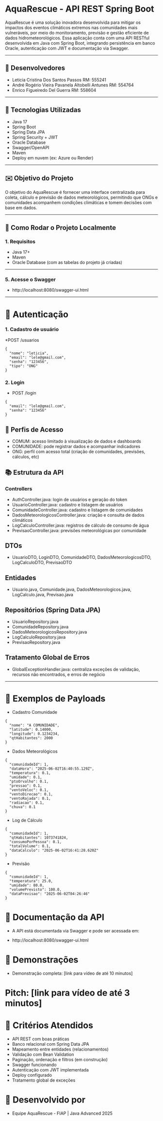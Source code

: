 # AquaRescue - API REST Spring Boot

AquaRescue é uma solução inovadora desenvolvida para mitigar os impactos dos eventos climáticos extremos nas comunidades mais vulneráveis, por meio do monitoramento, previsão e gestão eficiente de dados hidrometeorológicos. Essa aplicação conta com uma API RESTful desenvolvida em Java com Spring Boot, integrando persistência em banco Oracle, autenticação com JWT e documentação via Swagger.

---

## 👥 Desenvolvedores

- Leticia Cristina Dos Santos Passos RM: 555241
- André Rogério Vieira Pavanela Altobelli Antunes RM: 554764
- Enrico Figueiredo Del Guerra RM: 558604

---

## 🌟 Tecnologias Utilizadas

- Java 17
- Spring Boot
- Spring Data JPA
- Spring Security + JWT
- Oracle Database
- Swagger/OpenAPI
- Maven
- Deploy em nuvem (ex: Azure ou Render)

---

## ✉️ Objetivo do Projeto

O objetivo do AquaRescue é fornecer uma interface centralizada para coleta, cálculo e previsão de dados meteorológicos, permitindo que ONGs e comunidades acompanhem condições climáticas e tomem decisões com base em dados.

---

## 🔧 Como Rodar o Projeto Localmente

### 1. Requisitos

- Java 17+
- Maven
- Oracle Database (com as tabelas do projeto já criadas)

---

### 5. Acesse o Swagger
* http://localhost:8080/swagger-ui.html

---
# 🔐 Autenticação
### 1. Cadastro de usuário
*POST /usuarios
```
{
  "nome": "leticia",
  "email": "lele@gmail.com",
  "senha": "123456",
  "tipo": "ONG"
}

```
### 2. Login
* POST /login
```
{
  "email": "lele@gmail.com",
  "senha": "123456"
}
```

## 👤 Perfis de Acesso
* COMUM: acesso limitado à visualização de dados e dashboards
* COMUNIDADE: pode registrar dados e acompanhar indicadores
* ONG: perfil com acesso total (criação de comunidades, previsões, cálculos, etc)

## 📚 Estrutura da API
### Controllers
* AuthController.java: login de usuários e geração do token
* UsuarioController.java: cadastro e listagem de usuários
* ComunidadeController.java: cadastro e listagem de comunidades
* DadosMeteorologicosController.java: criação e consulta de dados climáticos
* LogCalculoController.java: registros de cálculo de consumo de água
* PrevisaoController.java: previsões meteorológicas por comunidade

## DTOs
* UsuarioDTO, LoginDTO, ComunidadeDTO, DadosMeteorologicosDTO, LogCalculoDTO, PrevisaoDTO

## Entidades
* Usuario.java, Comunidade.java, DadosMeteorologicos.java, LogCalculo.java, Previsao.java

## Repositórios (Spring Data JPA)
* UsuarioRepository.java
* ComunidadeRepository.java
* DadosMeteorologicosRepository.java
* LogCalculoRepository.java
* PrevisaoRepository.java

## Tratamento Global de Erros
* GlobalExceptionHandler.java: centraliza exceções de validação, recursos não encontrados, e erros de negócio

---

# 📘 Exemplos de Payloads
* Cadastro Comunidade
```
{
  "nome": "A COMUNIDADE",
  "latitude": 0.14000,
  "longitude": 0.1234234,
  "qtHabitantes": 2000
}
```

* Dados Meteorológicos
```
{
  "comunidadeId": 1,
  "dataHora": "2025-06-02T16:40:55.129Z",
  "temperatura": 0.1,
  "umidade": 0.1,
  "ptoOrvalho": 0.1,
  "pressao": 0.1,
  "ventoVeloc": 0.1,
  "ventoDirecao": 0.1,
  "ventoRajada": 0.1,
  "radiacao": 0.1,
  "chuva": 0.1
}
```

* Log de Cálculo
```
{
  "comunidadeId": 1,
  "qtHabitantes": 1073741824,
  "consumoPorPessoa": 0.1,
  "totalVolume": 0.1,
  "dataCalculo": "2025-06-02T16:41:28.620Z"
}
```

* Previsão
```
{
  "comunidadeId": 1,
  "temperatura": 25.0,
  "umidade": 80.0,
  "volumePrevisto": 100.0,
  "dataPrevisao": "2025-06-02T04:26:46"
}
```

# 📑 Documentação da API
* A API está documentada via Swagger e pode ser acessada em:

* http://localhost:8080/swagger-ui.html

# 🎥 Demonstrações
* Demonstração completa: [link para vídeo de até 10 minutos]

# Pitch: [link para vídeo de até 3 minutos]

# 📌 Critérios Atendidos
* API REST com boas práticas
* Banco relacional com Spring Data JPA
* Mapeamento entre entidades (relacionamentos)
* Validação com Bean Validation
* Paginação, ordenação e filtros (em construção)
* Swagger funcionando
* Autenticação com JWT implementada
* Deploy configurado
* Tratamento global de exceções

# 📅 Desenvolvido por
* Equipe AquaRescue - FIAP | Java Advanced 2025





